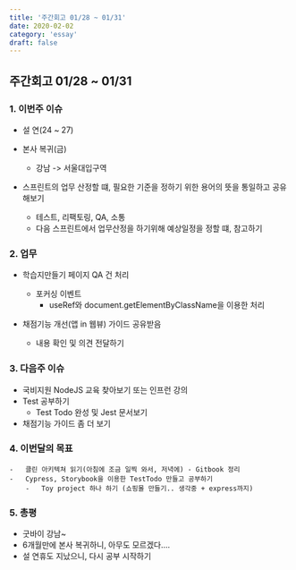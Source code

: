 ```yaml
---
title: '주간회고 01/28 ~ 01/31'
date: 2020-02-02
category: 'essay'
draft: false
---
```


## 주간회고 01/28 ~ 01/31

### 1. 이번주 이슈

- 설 연(24 ~ 27)
- 본사 복귀(금)

  - 강남 -> 서울대입구역

- 스프린트의 업무 산정할 떄, 필요한 기준을 정하기 위한 용어의 뜻을 통일하고 공유해보기
  - 테스트, 리팩토링, QA, 소통
  - 다음 스프린트에서 업무산정을 하기위해 예상일정을 정할 떄, 참고하기

### 2. 업무

- 학습지만들기 페이지 QA 건 처리

  - 포커싱 이벤트
    - useRef와 document.getElementByClassName을 이용한 처리

- 채점기능 개선(앱 in 웹뷰) 가이드 공유받음
  - 내용 확인 및 의견 전달하기

### 3. 다음주 이슈

- 국비지원 NodeJS 교육 찾아보기 또는 인프런 강의
- Test 공부하기
  - Test Todo 완성 및 Jest 문서보기
- 채점기능 가이드 좀 더 보기

### 4. 이번달의 목표

    -   클린 아키텍쳐 읽기(아침에 조금 일찍 와서, 저녁에) - Gitbook 정리
    -   Cypress, Storybook을 이용한 TestTodo 만들고 공부하기
        -   Toy project 하나 하기 (쇼핑몰 만들기.. 생각중 + express까지)

### 5. 총평

- 굿바이 강남~
- 6개월만에 본사 복귀하니, 아무도 모르겠다....
- 설 연휴도 지났으니, 다시 공부 시작하기
